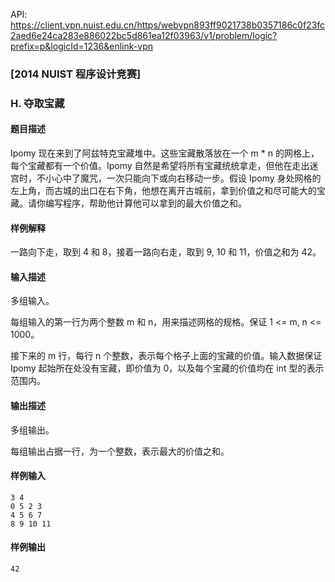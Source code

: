 API: https://client.vpn.nuist.edu.cn/https/webvpn893ff9021738b0357186c0f23fc2aed6e24ca283e886022bc5d861ea12f03963/v1/problem/logic?prefix=p&logicId=1236&enlink-vpn

### [2014 NUIST 程序设计竞赛]
### H. 夺取宝藏

#### 题目描述
Ipomy 现在来到了阿兹特克宝藏堆中。这些宝藏散落放在一个 m * n 的网格上，每个宝藏都有一个价值。Ipomy 自然是希望将所有宝藏统统拿走，但他在走出迷宫时，不小心中了魔咒，一次只能向下或向右移动一步。假设 Ipomy 身处网格的左上角，而古城的出口在右下角，他想在离开古城前，拿到价值之和尽可能大的宝藏。请你编写程序，帮助他计算他可以拿到的最大价值之和。

#### 样例解释
一路向下走，取到 4 和 8，接着一路向右走，取到 9, 10 和 11，价值之和为 42。

#### 输入描述
多组输入。

每组输入的第一行为两个整数 m 和 n，用来描述网格的规格。保证 1 <= m, n <= 1000。

接下来的 m 行，每行 n 个整数，表示每个格子上面的宝藏的价值。输入数据保证 Ipomy 起始所在处没有宝藏，即价值为 0，以及每个宝藏的价值均在 int 型的表示范围内。

#### 输出描述
多组输出。

每组输出占据一行，为一个整数，表示最大的价值之和。

#### 样例输入
```
3 4
0 5 2 3
4 5 6 7
8 9 10 11
```

#### 样例输出
```
42
```
